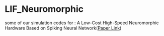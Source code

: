 # LIF_Neuromorphic
some of our simulation codes for : A Low-Cost High-Speed Neuromorphic Hardware Based on Spiking Neural Network(<a href="https://ieeexplore.ieee.org/document/8600358">Paper Link</a>)
